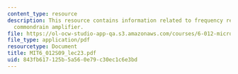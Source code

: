 ```yaml
---
content_type: resource
description: This resource contains information related to frequency response of the
  commondrain amplifier.
file: https://ol-ocw-studio-app-qa.s3.amazonaws.com/courses/6-012-microelectronic-devices-and-circuits-spring-2009/843fb617125b5a560e79c30ec1c6e3bd_MIT6_012S09_lec23.pdf
file_type: application/pdf
resourcetype: Document
title: MIT6_012S09_lec23.pdf
uid: 843fb617-125b-5a56-0e79-c30ec1c6e3bd
---
```

